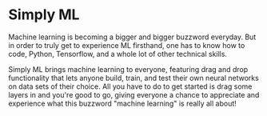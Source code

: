 # Simply ML

Machine learning is becoming a bigger and bigger buzzword everyday. But in order to truly get to experience ML firsthand, one has to know how to code, Python, Tensorflow, and a whole lot of other technical skills. 

Simply ML brings machine learning to everyone, featuring drag and drop functionality that lets anyone build, train, and test their own neural networks on data sets of their choice. All you have to do to get started is drag some layers in and you're good to go, giving everyone a chance to appreciate and experience what this buzzword "machine learning" is really all about!
